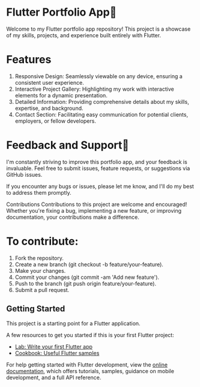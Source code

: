 # Flutter Portfolio App🚀

Welcome to my Flutter portfolio app repository! This project is a showcase of my skills, projects, and experience built entirely with Flutter.

# Features
1. Responsive Design: Seamlessly viewable on any device, ensuring a consistent user experience.
2. Interactive Project Gallery: Highlighting my work with interactive elements for a dynamic presentation.
3. Detailed Information: Providing comprehensive details about my skills, expertise, and background.
4. Contact Section: Facilitating easy communication for potential clients, employers, or fellow developers.

# Feedback and Support🤝
I'm constantly striving to improve this portfolio app, and your feedback is invaluable. Feel free to submit issues, feature requests, or suggestions via GitHub issues.

If you encounter any bugs or issues, please let me know, and I'll do my best to address them promptly.

Contributions
Contributions to this project are welcome and encouraged! Whether you're fixing a bug, implementing a new feature, or improving documentation, your contributions make a difference.

# To contribute:

1. Fork the repository.
2. Create a new branch (git checkout -b feature/your-feature).
3. Make your changes.
4. Commit your changes (git commit -am 'Add new feature').
5. Push to the branch (git push origin feature/your-feature).
6. Submit a pull request.


## Getting Started

This project is a starting point for a Flutter application.

A few resources to get you started if this is your first Flutter project:

- [Lab: Write your first Flutter app](https://docs.flutter.dev/get-started/codelab)
- [Cookbook: Useful Flutter samples](https://docs.flutter.dev/cookbook)

For help getting started with Flutter development, view the
[online documentation](https://docs.flutter.dev/), which offers tutorials,
samples, guidance on mobile development, and a full API reference.

